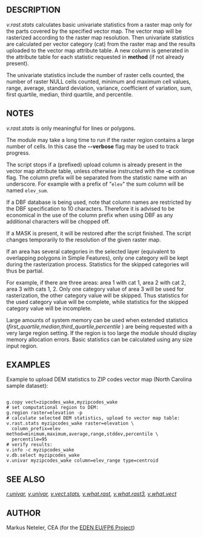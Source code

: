 
## DESCRIPTION

*v.rast.stats* calculates basic univariate statistics from
a raster map only for the parts covered by the specified vector map.
The vector map will be rasterized according to the raster map resolution.
Then univariate statistics are calculated per vector category (cat) from
the raster map and the results uploaded to the vector map attribute table.
A new column is generated in the attribute table for each statistic requested
in **method** (if not already present).

The univariate statistics include the number of raster cells counted,
the number of raster NULL cells counted, minimum
and maximum cell values, range, average,
standard deviation, variance, coefficient of variation, sum, first quartile,
median, third quartile, and percentile.

## NOTES

*v.rast.stats* is only meaningful for lines or polygons.

The module may take a long time to run if the raster region contains a large
number of cells. In this case the **--verbose** flag may be used to track
progress.

The script stops if a (prefixed) upload column is already present in the
vector map attribute table, unless otherwise instructed with the **-c**
continue flag. The column prefix will be separated from the statistic name
with an underscore. For example with a prefix of "`elev`" the sum
column will be named `elev_sum`.

If a DBF database is being used, note that column names are restricted by the
DBF specification to 10 characters. Therefore it is advised to be economical
in the use of the column prefix when using DBF as any additional characters
will be chopped off.

If a MASK is present, it will be restored after the script finished.
The script changes temporarily to the resolution of the given raster map.

If an area has several categories in the selected layer (equivalent
to overlapping polygons in Simple Features), only one category will be
kept during the rasterization process. Statistics for the skipped
categories will thus be partial.

For example, if there are three areas: area 1 with cat 1, area 2 with
cat 2, area 3 with cats 1, 2. Only one category value of area 3 will be
used for rasterization, the other category value will be skipped. Thus
statistics for the used category value will be complete, while
statistics for the skipped category value will be incomplete.

Large amounts of system memory can be used when extended statistics
(*first\_quartile,median,third\_quartile,percentile* ) are being requested
with a very large region setting. If the region is too large the module
should display memory allocation errors. Basic statistics can be calculated
using any size input region.

## EXAMPLES

Example to upload DEM statistics to ZIP codes vector map
(North Carolina sample dataset):

```

g.copy vect=zipcodes_wake,myzipcodes_wake
# set computational region to DEM:
g.region raster=elevation -p
# calculate selected DEM statistics, upload to vector map table:
v.rast.stats myzipcodes_wake raster=elevation \
  column_prefix=elev method=minimum,maximum,average,range,stddev,percentile \
  percentile=95
# verify results:
v.info -c myzipcodes_wake
v.db.select myzipcodes_wake
v.univar myzipcodes_wake column=elev_range type=centroid

```

## SEE ALSO

*[r.univar](r.univar.html),
[v.univar](v.univar.html),
[v.vect.stats](v.vect.stats.html),
[v.what.rast](v.what.rast.html),
[v.what.rast3](v.what.rast3.html),
[v.what.vect](v.what.vect.html)*

## AUTHOR

Markus Neteler, CEA (for the [EDEN EU/FP6 Project](https://cordis.europa.eu/project/id/10284))
